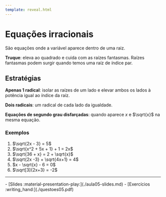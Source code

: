 ```yaml
---
template: reveal.html
---
```

# Equações irracionais

São equações onde a variável aparece dentro de uma raiz.


**Truque**: eleva ao quadrado e cuida com as raízes fantasmas. Raízes fantasmas podem surgir quando temos uma raíz de índice par.

## Estratégias

**Apenas 1 radical**: isolar as raízes de um lado e elevar ambos os lados à potência igual ao índice da raíz.

**Dois radicais**: um radical de cada lado da igualdade.

**Equações de segundo grau disfarçadas**: quando aparece $x$ e $\sqrt{x}$ na mesma equação. 

### Exemplos

1. $\sqrt{2x - 3} = 5$
2. $\sqrt{x^2 + 5x + 1} + 1 = 2x$
3. $\sqrt{36 + x} = 2 + \sqrt{x}$
4. $\sqrt{2x -3} + \sqrt{4x+1} = 4$
5. $x - \sqrt{x} - 6 = 0$
6. $\sqrt[3]{2x+3} = -2$
 



---

<div class="grid cards" markdown>
 - [Slides :material-presentation-play:](./aula05-slides.md)
 - [Exercícios :writing_hand:](./questoes05.pdf)
</div>
